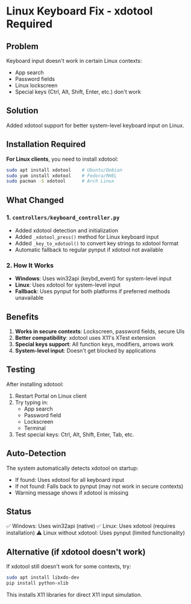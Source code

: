 # Linux Keyboard Fix - xdotool Required

## Problem
Keyboard input doesn't work in certain Linux contexts:
- App search
- Password fields
- Linux lockscreen
- Special keys (Ctrl, Alt, Shift, Enter, etc.) don't work

## Solution
Added xdotool support for better system-level keyboard input on Linux.

## Installation Required

**For Linux clients**, you need to install xdotool:

```bash
sudo apt install xdotool    # Ubuntu/Debian
sudo yum install xdotool    # Fedora/RHEL
sudo pacman -S xdotool      # Arch Linux
```

## What Changed

### 1. `controllers/keyboard_controller.py`
- Added xdotool detection and initialization
- Added `_xdotool_press()` method for Linux keyboard input
- Added `_key_to_xdotool()` to convert key strings to xdotool format
- Automatic fallback to regular pynput if xdotool not available

### 2. How It Works
- **Windows**: Uses win32api (keybd_event) for system-level input
- **Linux**: Uses xdotool for system-level input
- **Fallback**: Uses pynput for both platforms if preferred methods unavailable

## Benefits

1. **Works in secure contexts**: Lockscreen, password fields, secure UIs
2. **Better compatibility**: xdotool uses X11's XTest extension
3. **Special keys support**: All function keys, modifiers, arrows work
4. **System-level input**: Doesn't get blocked by applications

## Testing

After installing xdotool:
1. Restart Portal on Linux client
2. Try typing in:
   - App search
   - Password field
   - Lockscreen
   - Terminal
3. Test special keys: Ctrl, Alt, Shift, Enter, Tab, etc.

## Auto-Detection

The system automatically detects xdotool on startup:
- If found: Uses xdotool for all keyboard input
- If not found: Falls back to pynput (may not work in secure contexts)
- Warning message shows if xdotool is missing

## Status

✅ Windows: Uses win32api (native)
✅ Linux: Uses xdotool (requires installation)
⚠️  Linux without xdotool: Uses pynput (limited functionality)

## Alternative (if xdotool doesn't work)

If xdotool still doesn't work for some contexts, try:
```bash
sudo apt install libxdo-dev
pip install python-xlib
```

This installs X11 libraries for direct X11 input simulation.

